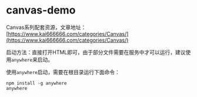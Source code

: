 # canvas-demo #

Canvas系列配套资源，文章地址：[https://www.kai666666.com/categories/Canvas/](https://www.kai666666.com/categories/Canvas/)

启动方法：直接打开HTML即可，由于部分文件需要在服务中才可以运行，建议使用`anywhere`来启动。

使用`anywhere`启动，需要在根目录运行下面命令：

```shell
npm install -g anywhere
anywhere
```

